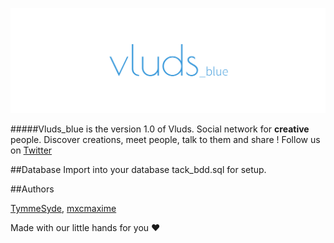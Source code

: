 ![Vluds](/img/banniere.png "Vluds")
 
 #####Vluds_blue is the version 1.0 of Vluds.
 Social network for **creative** people. Discover creations, meet people, talk to them and share !
 Follow us on [Twitter](https://twitter.com/Vluds_)

##Database
Import into your database tack_bdd.sql for setup.

##Authors

[TymmeSyde](https://github.com/TymmeSyde), [mxcmaxime](https://github.com/mxcmaxime)

Made with our little hands for you :heart:
